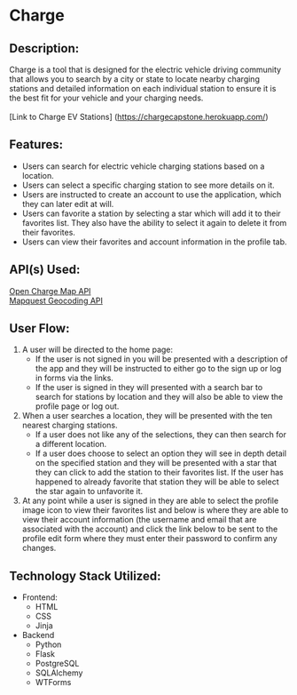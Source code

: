# Charge
## Description:
Charge is a tool that is designed for the electric vehicle driving community that allows you to search by a city or state to locate nearby charging stations and detailed information on each individual station to ensure it is the best fit for your vehicle and your charging needs.  <br /> <br />
[Link to Charge EV Stations] (https://chargecapstone.herokuapp.com/)
## Features:
* 	Users can search for electric vehicle charging stations based on a location.
*  Users can select a specific charging station to see more details on it.
*  Users are instructed to create an account to use the application, which they can later edit at will.
*  Users can favorite a station by selecting a star which will add it to their favorites list. They also have the ability to select it again to delete it from their favorites.
*  Users can view their favorites and account information in the profile tab.

## API(s) Used:
[Open Charge Map API](https://openchargemap.org/site/develop/api?ref=apilist.fun) <br />
[Mapquest Geocoding API](https://developer.mapquest.com/documentation/geocoding-api/)
## User Flow:
1. A user will be directed to the home page:
	* If the user is not signed in you will be presented with a description of the app and they will be instructed to either go to the sign up or log in forms via the links.
	* If the user is signed in they will presented with a search bar to search for stations by location and they will also be able to view the profile page or log out.
1. When a user searches a location, they will be presented with the ten nearest charging stations.
	* If a user does not like any of the selections, they can then search for a different location.
	* If a user does choose to select an option they will see in depth detail on the specified station and they will be presented with a star that they can click to add the station to their favorites list. If the user has happened to already favorite that station they will be able to select the star again to unfavorite it.
3. At any point while a user is signed in they are able to select the profile image icon to view their favorites list and below is where they are able to view their account information (the username and email that are associated with the account) and click the link below to be sent to the profile edit form where they must enter their password to confirm any changes. 	


## Technology Stack Utilized:
* Frontend:
	* HTML
	* CSS
	* Jinja
* Backend
	* Python
	* Flask
	* PostgreSQL
	* SQLAlchemy
	* WTForms
